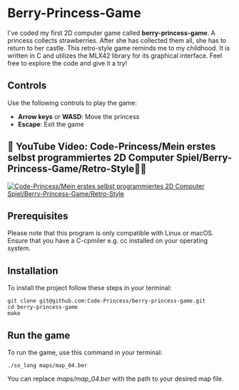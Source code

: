 # Berry-Princess-Game
I've coded my first 2D computer game called **berry-princess-game**. A princess collects strawberries. After she has collected them all, she has to return to her castle. This retro-style game reminds me to my childhood. It is written in C and utilizes the MLX42 library for its graphical interface.
Feel free to explore the code and give it a try!
## Controls
Use the following controls to play the game:
- **Arrow keys** or **WASD**: Move the princess
- **Escape**: Exit the game
## 👀 YouTube Video: Code-Princess/Mein erstes selbst programmiertes 2D Computer Spiel/Berry-Princess-Game/Retro-Style🍓👸
<!-- YouTube video cards from https://github.com/DenverCoder1/github-readme-youtube-cards -->
<!-- https://ytcards.demolab.com/?id=<video ID>&title=<video+title>&lang=en&timestamp=<video publish date in Unix time format>&background_color=%230d1117&title_color=%23ffffff&stats_color=%23dedede&max_title_lines=1&width=250&border_radius=5&duration=<video duration in seconds> "<video title>") -->
<!-- BEGIN YOUTUBE-CARDS -->
[![Code-Princess/Mein erstes selbst programmiertes 2D Computer Spiel/Berry-Princess-Game/Retro-Style](https://ytcards.demolab.com/?id=uH6tfKEWT6Y&title=Code-Princess/Mein+erstes+selbst+programmiertes+2D+Computer+Spiel/Berry-Princess-Game/Retro-Style&lang=en&timestamp=1721426400&background_color=%230d1117&title_color=%23ffffff&stats_color=%23dedede&max_title_lines=1&width=850&border_radius=5&duration=262 "Code-Princess/Mein erstes selbst programmiertes 2D Computer Spiel/Berry-Princess-Game/Retro-Style")](https://youtu.be/uH6tfKEWT6Y?si=ZQqomfBc4khFFNkN)
<!-- END YOUTUBE-CARDS -->
## Prerequisites
Please note that this program is only compatible with Linux or macOS. Ensure that you have a C-cpmiler e.g. cc installed on your operating system.
## Installation
To install the project follow these steps in your terminal:
```
git clone git@github.com:Code-Princess/berry-princess-game.git
cd berry-princess-game
make
```
## Run the game
To run the game, use this command in your terminal:
```
./so_long maps/map_04.ber
```
You can replace *maps/map_04.ber* with the path to your desired map file.

